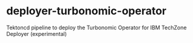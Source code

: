 # deployer-turbonomic-operator
Tektoncd pipeline to deploy the Turbonomic Operator for IBM TechZone Deployer (experimental)

